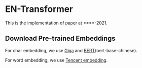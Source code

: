 # EN-Transformer

This is the implementation of paper at ****-2021.

## Download Pre-trained Embeddings
For char embedding, we use [Giga](https://pan.baidu.com/s/1pLO6T9D#list/path=%2F) and [BERT](https://blog.csdn.net/tailonh/article/details/105394010)(bert-base-chinese).

For word embedding, we use [Tencent embedding](https://ai.tencent.com/ailab/nlp/zh/embedding.html).
